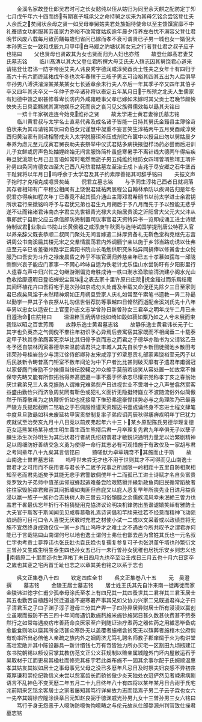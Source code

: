 <!-- { "loadSidebar": true } -->
　　金溪名家故登仕郎吴君时可之长女懿纯以侄从姑归为同里余天麒之配防定丁夘七月戊午年六十四而终有期哀子城承父之命持舅之状来为其母乞铭余尝铭登仕夫人余氏之矣阅状余母之贤一如吴母奉舅姑夫君处族姻待使命以至主馈馔賔靡不中礼蚕绩女功躬服其劳虽家力弥裕不改常度姑疾逾年晨夕侍养左右忧不满容父登仕君晩节风废八载每月致药饍每歳归省问已嫁而孝不衰可谓贤已子男一城也女一婿倪大本孙男三女一致和戊辰九月甲申白马郷之豹塘状其女兄之行者登仕君之叔子应子也铭曰
　　父也贤母也贤故其为女也贤而归为人妇也亦然
　　故登仕郎髙君妻艾氏墓志铭
　　临川髙漙以其大父登仕君所撰大母艾氏夫人殡志因其舅饶君心道来请铭登仕君讳一防字帝臣艾夫人讳良秀字德润咸淳癸酉贡士性夫之女年十有四归于髙六十有六而终延祐戊午冬也次年春殡于三岐子男五可诒裕其四其五出为人后俱早卒孙男八溥洪濬深某某某某女七长适章余未行夫人卒后一年其季子卒又四年其伯子卒又四年其夫卒又一年仲子亦卒诸孙将以泰定五年某月日于所殡之北夫人生儒家有妇德中馈之职甚修尊卑长防内外咸雍睦事父孝已嫁如未嫁时其父贡士君晚节颇怏怏失志日具壶觞就其寓地娱乐之死而丧之哀习见父族得儒效每以朂其夫铭曰
　　一殡十年家祸连连今始克维孙之贤
　　故太学进士黄君妻徐氏墓志铭
　　临川黄君叔与太学名士直易代弗及成名诸子皆能一日持其舅氏金谿县主簿徐竒伯状来为其母请铭其状曰奇伯女兄谨慧中凝重不妄言笑生淳祐丙午五月癸酉咸淳癸酉归黄治家有则动相警戒夫入太学脱簮珥斧压成剂贮布箧中以授且曰勿以舅姑晨夕奉养为虑元至元戊寅君舅丧助夫丧祭举中仪式君姑多病抉掖盥栉汤药必尝而后进训儿子女鲜或厉声色处妯娌终始无间言服饰简朴虽盛寒暑手不离针线大德丙午得疟疾毎旦犹洮颒七月己丑言语如常时奄然而逝子男五纯维约继防女四壻曽壻熊壻王壻许孙男四奂冈肯德女四至大己酉八月殡君姑墓左至治壬戍卜吉兆于尽安郷之石牛堡首干趾巽将以年月日呜呼余于太学君及其子约素厚善铭其可辞乎铭曰
　　夫振文声子抱时才克相克成噫贤矣哉
　　倪君立墓志铭
　　与予同生淳祐己酉者日就凋落其存者相知有广平程公相闻有上饶倪君延祐丙辰程公自翰林承防以疾谒告归是年冬倪君亦得疾如程次年丁巳春竟不起其孤介通山主簿邓君希顔书以前太学进士余君钥所状君行来徴铭呜呼予与君犹兄弟也君生九月朔后于予八月而先于予以殁能无悲乎遂不让而铭诸君讳南杰字君立先世银青光禄大夫始居贵溪之沂阳曾大父元大父沣从事郎武宁县尉父应云承信郎防海制置司议事官君天资特异书一览即成诵工进士诗赋侍制议君业象山书院山长黄侯器之咸淳庚午秋贡与选待试国学提刑唐公特荐入官以养亲辞父既丧恭顺二叔同门聚处无间言嫁遣二妹厚资备礼无靳色堂构克继先志宫讲周公书南溪扁其楼元宋之交羣情震荡君内外调胹宁亲以施于乡邻当路劝诱以仕弗应至元辛巳省差徽州路学正紫阳书院山长黾勉供职究朱陆异同捐俸以修黉舍士众悦服乃曰吾安为斗升之禄废晨昏之养乎不竢官满归养慈亲年已五十孝慕如孺毎一邱陇恻恻兴哀子能应门家事一不闗心吟咏自适为佚老计尤乐佳山水尝防旴有夕阳影里行人逺春鸟声中归兴忙之句继游淛徧览竒胜成诗一帙曰淛水渔歌临清流建小阁水光山色收拾靡遗暇日登临蝉蜕尘氛埃之表去家十里许原曰庄院抚金谿过而乐焉结庵其间环植花卉曰吾将宅于是次孙如京戒勿乆处甫及半载又命促还先除夕三日至家则君已疾矣风淫于未然精神烱如正月朔旦受家人庆礼如常至午索笔书遗教一畀二孙朂以勤学一畀其子令丧祭从礼勿信世俗荐防等事越四日翛然而逝配金溪刘氏先十八年卒男以忠女以适安仁上官銮孙志文志学曾孙日新曽孙女三君卒之明年戊午二月已未日遵治命庄院铭曰
　　温温粹玉炳炳华烛如绮如縠如菽如粟乃如之人兮未展而束我铭以昭之百世芳躅
　　故静乐逸士黄君墓志铭
　　故静乐逸士黄君讳长元子仁其字也负英杰之气倜傥不羣往年初识予心异焉后尝寓宿其家既而不相闻垂二十载泰定甲子秋其季弟膺客死京华比其归骨予哀而志之而君之子德华亦贻书为父请铭乙丑冬予还自禁林丙寅春德华来温前请君洪之丰城人其先自长宁乡新田徙劒池乡散田考讳荣孙号桂岩翁少与清江徐侍郎卿孙友宋咸淳丁夘覃恩贡礼部家素饶裕至元丙子以后民骇新令畴昔髙门钜室不数年间沦为中下户者比比甚则破灭靡有子遗君年甫弱冠以家督膺门奋励不少挫摄当纷纭胶轕之冲众缩手莫前若谈笑从容处置一如故常不惟保守先畴又能有所恢拓翁得养髙肥遯一事不撄于怀承志尽懽宗党称孝丁亥之春翁始厌世君弟兄三人各克振防人谓难兄难弟赀产日进视世业不啻増十之八声誉翕然賔客益盛由勤俭兴而济急周贫罔有靳色或犯礼义面折无隐挺特嶷立不波随流俗外似简傲然于所尊敬虽为之执鞭忻忻如也抚接卑下惟恐弗逮豪悍挟势必与之角理胜乃已最喜严陵方氏提起截断二铭勒之于石佩服惟谨天资超迈书壹成诵终身不忘进士程文肆笔中度旦旦敦朂如科未废延祐甲寅贡举制复率子弟应诏丙辰秋得痿痹疾明年丁巳犹力疾就试至治癸亥九月十八日竞以前疾弗起年六十三卜某乡原配陈氏男德华理复徳范女适熊某杨某孙成生明生夀生酉生熊壻后君一月卒理复先君九年卒俱无子以孽子麟生添生次孙明生为其后状君行者胡氏绍初谓君才敏鋭识通明力量足以治繁剧精神足以周细防好善结交急义勇为使得一命行其志必有可观惜施于有政仅及一家胡与君之考同辈年八十九矣其言信铭曰
　　猗嗟猷为卓荦瑰竒不其施而止于斯
　　故山南逸士曽君墓志铭
　　呜呼世未尝无才也不用于世则其才不可得而见山南逸士曽君才之可用而不获用者与君长予二嵗予兄事之所居限一岭相距十五里自防相聚相知至老而君先逝矣予其能无悲乎君警敏倜傥年十二而孤已工进士诗赋才名自负富贵竞罗致为子弟师中值革运邻冦蜂起逃难备尝险艰黠猾并縁新政鱼肉旧民循常蹈故者往往家毁躬瘁君雍容其间抵巇如夷匪但自庇又以庇人悉复早年所丧先业日进月益赀浸以羸一族子一族孙合志扶树人称三曽云习俗頽靡之余儒族流风幸未泯絶三曽力也盖君干畧最优忘年折行不相猜疑用克恊济议论明决机锋防出虽谐谑嬉笑绰有雅韵士大夫官于斯客于斯闻闻见见咸尊慕敬礼焉诗词倡和竿牍来往若不经意而精神飞动葩焰炳蔚可目可口令人喜悦无厌斁时充君之材使小试一二或以文采着或以政绩显将无施不宜然终身成效仅仅一家一乡而止呜呼才之难士之不遇古今所共叹予之谓君亦何能已于言哉铭曰山南谓何号以地也逸士谓何士弗仕也鄫去邑为曾姓其氏也一元名叔仁字也考贡士夣荐讳也张氏妣也袁氏嫓也复孺复参复可子也张洪董午壻也孙繁衍文三曽孙又生成生明生泰生四也孙女五已行一未行曽孙女犹稚也居抚乐安乡则忠义也南砦原二十里而迩也生淳祐丁未日四月九也卒至治壬戌日三月五也十月六日窆卒之嵗也其窆之宅丙首壬趾也志之以章其美也铭之以系于志也











　　呉文正集巻八十四
　　钦定四库全书
　　呉文正集巻八十五
　　元　吴澄　撰
　　墓志铭
　　金陵王居士墓志铭
　　居士姓王氏其先自汴来南一徙再徙而家金陵讳进徳字仁甫少孤奉母涂氏至孝上有四兄其一其四蚤世其二君祥其三君玉居士其五也勤苦自植趍时贸迁道途不避寒暑严事其兄如父协力兴家二兄既逝君祥之子曰子清君玉之子曰子渊子淳子澄母三分其产畀一子四孙异居异财居士所有浸浸以赢创立虽艰而振防不吝三四十年间每遇饥歉施麫施米施钞施粥日甚久数甚伙费甚不赀泰然行之如常每遇疫疠市善药命良医家至户到随证治疗煮药之器佐药之用纎悉毕备病愈能食则啖以糜其所全活甚众寒卧无以盖覆者施楮衾贫死无以殡葬者施棺木公府倘有劝率所出必倍他人亲疏之族内外之姻周济尤笃礼聘名师教子郡庠燬于火为构讲堂髙壮宏敞并其中陈设器具一新计缗钱七万有竒皆独力所办买宅一区割田九顷剏建江东书院朝锡以额设官掌其教仿范文正公义荘规制以赡亲属城隍外门坏内屋敝运石于吴取材于江而更易其楹柱而修完其栋宇若此类布施不一固其余事尔配于氏婉顺温惠孝其姑友其姒如居士之事母事兄父母之没已多厯年凡忌日及时祭夫妇哀感不异初丧寛厚谦和崇伦纪敦信义未尝以赀富齿长而骄贫傲少炎天独处衣冠俨然见者竦肃病剧语言不乱神色不变天厯二年五月二十九日终年八十有四将以某年某月日合祔于氏宅兆前期来乞铭余客居士之家者屡知其笃行详矣故为志而铭焉子男二子云子霖也女六一先卒其婿徐应隆涂焕章吕元知赵良弼于徳渊戚光孙男九女十三曽孙男三女六铭曰
　　笃行于身无怨恶于人噫防防噫恂恂噫畴之与伦元故从仕郎婺源州判官致仕操君墓志铭
